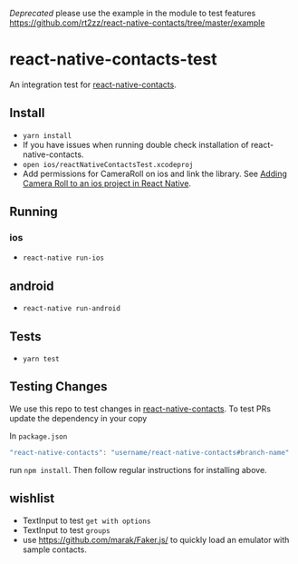 _Deprecated_ please use the example in the module to test features https://github.com/rt2zz/react-native-contacts/tree/master/example

# react-native-contacts-test

An integration test for [react-native-contacts](https://github.com/rt2zz/react-native-contacts).

## Install

- `yarn install`
- If you have issues when running double check installation of react-native-contacts.
- `open ios/reactNativeContactsTest.xcodeproj`
- Add permissions for CameraRoll on ios and link the library. See
  [Adding Camera Roll to an ios project in React Native](https://www.youtube.com/watch?v=e3ReNbQu79c).

## Running

### ios

- `react-native run-ios`

## android

- `react-native run-android`

## Tests

- `yarn test`

## Testing Changes

We use this repo to test changes in [react-native-contacts](https://github.com/rt2zz/react-native-contacts). To test PRs update the dependency in your copy

In `package.json`

```js
"react-native-contacts": "username/react-native-contacts#branch-name"
```

run `npm install`. Then follow regular instructions for installing above.

## wishlist

- TextInput to test `get with options`
- TextInput to test `groups`
- use https://github.com/marak/Faker.js/ to quickly load an emulator with sample contacts.
